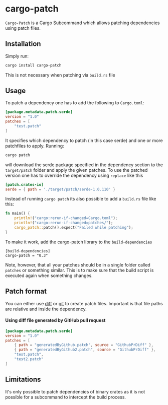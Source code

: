 # cargo-patch

`Cargo-Patch` is a Cargo Subcommand which allows
patching dependencies using patch files.

## Installation

Simply run:

```sh
cargo install cargo-patch
```

This is not necessary when patching via `build.rs` file

## Usage

To patch a dependency one has to add the following
to `Cargo.toml`:

```toml
[package.metadata.patch.serde]
version = "1.0"
patches = [
    "test.patch"
]
```

It specifies which dependency to patch (in this case
serde) and one or more patchfiles to apply. Running:

```sh
cargo patch
```

will download the serde package specified in the
dependency section to the `target/patch` folder
and apply the given patches. To use the patched
version one has to override the dependency using
`replace` like this

```toml
[patch.crates-io]
serde = { path = './target/patch/serde-1.0.110' }
```

Instead of running `cargo patch` its also possible to add a `build.rs` file like this:

```rust
fn main() {
    println!("cargo:rerun-if-changed=Cargo.toml");
    println!("cargo:rerun-if-changed=patches/");
    cargo_patch::patch().expect("Failed while patching");
}
```

To make it work, add the cargo-patch library to the `build-dependencies`

```tomlusing the
[build-dependencies]
cargo-patch = "0.3"
```

Note, however, that all your patches should be in a single folder called `patches` or something similar. This is to make sure that the build script is executed again when something changes.

## Patch format

You can either use [diff](http://man7.org/linux/man-pages/man1/diff.1.html) or
[git](https://linux.die.net/man/1/git) to create patch files. Important is that
file paths are relative and inside the dependency.

#### Using diff file generated by GitHub pull request

```toml
[package.metadata.patch.serde]
version = "1.0"
patches = [
    { path = "generatedByGithub.patch", source = "GithubPrDiff" },
    { path = "generatedByGithub2.patch", source = "GithubPrDiff" },
    "test.patch",
    "test2.patch"
]
```

## Limitations

It's only possible to patch dependencies of binary crates as it is not possible
for a subcommand to intercept the build process.
